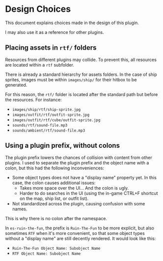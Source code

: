 Design Choices
==============

This document explains choices made in the design of this plugin.

I may also use it as a reference for other plugins.



## Placing assets in `rtf/` folders

Resources from different plugins may collide.
To prevent this, all resources are located within a `rtf` subfolder.

There is already a standard hierarchy for assets folders.
In the case of ship sprites, images must be within `images/ship/` for their hitbox to be generated.

For this reason, the `rtf/` folder is located after the standard path but before the resources.
For instance:
- `images/ship/rtf/ship-sprite.jpg`
- `images/outfit/rtf/outfit-sprite.jpg`
- `images/outfit/rtf/cube/outfit-sprite.jpg`
- `sounds/rtf/sound-file.mp3`
- `sounds/ambient/rtf/sound-file.mp3`



## Using a plugin prefix, without colons

The plugin prefix lowers the chances of collision with content from other plugins.
I used to separate the plugin prefix and the object name with a colon, but this had the following inconveniences:
- Some object types does not have a "display name" property yet. In this case, the colon causes additional issues:
  - Takes more space over the UI... And the colon is ugly.
  - Harder to do searches in the UI (using the in-game CTRL+F shortcut on the map, ship list, or outfit list).
- Not standardized across the plugin, causing confusion with some names.

This is why there is no colon after the namespace.

In `es-ruin-the-fun`, the prefix is `Ruin-The-Fun` to be more explicit, but also sometimes `RTF` when it's more convenient, so that some object types without a "display name" are still decently rendered. It would look like this:
- `Ruin-The-Fun Object Name: Subobject Name`
- `RTF Object Name: Subobject Name`
